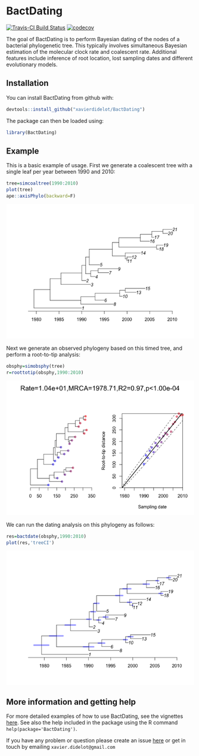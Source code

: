 
<!-- README.md is generated from README.Rmd. Please edit that file -->
BactDating
==========

[![Travis-CI Build Status](https://travis-ci.com/xavierdidelot/BactDating.svg?branch=master)](https://travis-ci.com/xavierdidelot/BactDating) [![codecov](https://codecov.io/gh/xavierdidelot/BactDating/branch/master/graph/badge.svg)](https://codecov.io/gh/xavierdidelot/BactDating)

The goal of BactDating is to perform Bayesian dating of the nodes of a bacterial phylogenetic tree. This typically involves simultaneous Bayesian estimation of the molecular clock rate and coalescent rate. Additional features include inference of root location, lost sampling dates and different evolutionary models.

Installation
------------

You can install BactDating from github with:

``` r
devtools::install_github("xavierdidelot/BactDating")
```

The package can then be loaded using:

``` r
library(BactDating)
```

Example
-------

This is a basic example of usage. First we generate a coalescent tree with a single leaf per year between 1990 and 2010:

``` r
tree=simcoaltree(1990:2010)
plot(tree)
ape::axisPhylo(backward=F)
```

![](man/figures/unnamed-chunk-3-1.png)

Next we generate an observed phylogeny based on this timed tree, and perform a root-to-tip analysis:

``` r
obsphy=simobsphy(tree)
r=roottotip(obsphy,1990:2010)
```

![](man/figures/unnamed-chunk-4-1.png)

We can run the dating analysis on this phylogeny as follows:

``` r
res=bactdate(obsphy,1990:2010)
plot(res,'treeCI')
```

![](man/figures/unnamed-chunk-5-1.png)

More information and getting help
---------------------------------

For more detailed examples of how to use BactDating, see the vignettes [here](https://github.com/xavierdidelot/BactDating/tree/master/vignettes). See also the help included in the package using the R command `help(package='BactDating')`.

If you have any problem or question please create an issue [here](https://github.com/xavierdidelot/BactDating/issues) or get in touch by emailing `xavier.didelot@gmail.com`
